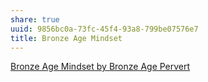 ```yaml
---
share: true
uuid: 9856bc0a-73fc-45f4-93a8-799be07576e7
title: Bronze Age Mindset
---
```

[Bronze Age Mindset by Bronze Age Pervert](https://www.goodreads.com/en/book/show/40388177-bronze-age-mindset)